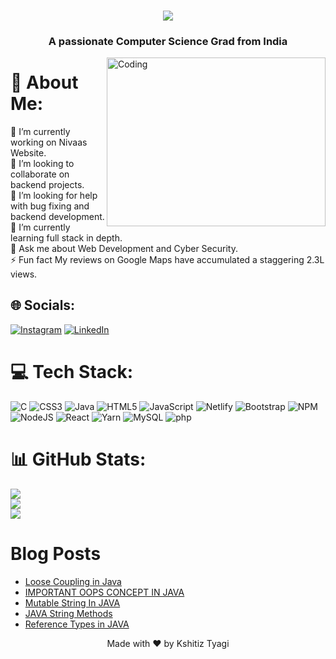 <h1 align="center">
  <a href="https://git.io/typing-svg">
    <img src="https://readme-typing-svg.demolab.com?font=Major+Mono+Display&size=50&pause=10000&color=FF7722&center=true&vCenter=true&width=700&height=100&lines=I'm+Kshitiz+Tyagi!">
  </a>
</h1>
<h3 align="center">A passionate Computer Science Grad from India</h3>

<img align="right" alt="Coding" width="350" height="270" src="https://www.sogeti.com/globalassets/global/content-images/explore/blog/2020-predictions/00086---desk-anim---v0.3.gif">

# 💫 About Me:
🔭 I’m currently working on Nivaas Website.<br>👯 I’m looking to collaborate on backend projects.<br>🤝 I’m looking for help with bug fixing and backend development.<br>🌱 I’m currently learning full stack in depth.<br>💬 Ask me about Web Development and Cyber Security.<br>⚡ Fun fact My reviews on Google Maps have accumulated a staggering 2.3L views.


## 🌐 Socials:
[![Instagram](https://img.shields.io/badge/Instagram-%23E4405F.svg?logo=Instagram&logoColor=white)](https://instagram.com/kshitiz_tyagi) [![LinkedIn](https://img.shields.io/badge/LinkedIn-%230077B5.svg?logo=linkedin&logoColor=white)](https://www.linkedin.com/in/kshitiz-tyagi-5a15a0243/) 

# 💻 Tech Stack:
![C](https://img.shields.io/badge/cpp-%2300599C.svg?style=plastic&logo=c&logoColor=white) ![CSS3](https://img.shields.io/badge/css3-%231572B6.svg?style=plastic&logo=css3&logoColor=white) ![Java](https://img.shields.io/badge/java-%23ED8B00.svg?style=plastic&logo=java&logoColor=white) ![HTML5](https://img.shields.io/badge/html5-%23E34F26.svg?style=plastic&logo=html5&logoColor=white) ![JavaScript](https://img.shields.io/badge/javascript-%23323330.svg?style=plastic&logo=javascript&logoColor=%23F7DF1E) ![Netlify](https://img.shields.io/badge/netlify-%23000000.svg?style=plastic&logo=netlify&logoColor=#00C7B7) ![Bootstrap](https://img.shields.io/badge/bootstrap-%23563D7C.svg?style=plastic&logo=bootstrap&logoColor=white)  ![NPM](https://img.shields.io/badge/NPM-%23000000.svg?style=plastic&logo=npm&logoColor=white) ![NodeJS](https://img.shields.io/badge/node.js-6DA55F?style=plastic&logo=node.js&logoColor=white) ![React](https://img.shields.io/badge/react-%2320232a.svg?style=plastic&logo=react&logoColor=%2361DAFB) ![Yarn](https://img.shields.io/badge/yarn-%232C8EBB.svg?style=plastic&logo=yarn&logoColor=white) ![MySQL](https://img.shields.io/badge/mysql-%2300f.svg?style=plastic&logo=mysql&logoColor=white) ![php](https://img.shields.io/badge/php-%2300599C.svg?style=plastic&logo=php&logoColor=white) 
# 📊 GitHub Stats:
![](https://github-readme-stats.vercel.app/api?username=KshitizTyagi1011&theme=dark&hide_border=true&include_all_commits=true&count_private=true)<br/>
![](https://github-readme-streak-stats.herokuapp.com/?user=KshitizTyagi1011&theme=dark&hide_border=true)<br/>
![](https://github-readme-stats.vercel.app/api/top-langs/?username=KshitizTyagi1011&theme=dark&hide_border=true&include_all_commits=true&count_private=true&layout=compact)


# Blog Posts
<!-- HASHNODE:START -->
- [Loose Coupling in Java](https://medium.com/@kshitiztyagi1011/loose-coupling-in-java-7d88e20dcafa)
- [IMPORTANT OOPS CONCEPT IN JAVA](https://medium.com/@kshitiztyagi1011/important-oops-concept-in-java-ed8872ca3dd7)
- [Mutable String In JAVA](https://medium.com/@kshitiztyagi1011/mutable-string-in-java-772b074f4c90)
- [JAVA String Methods](https://medium.com/@kshitiztyagi1011/java-string-methods-1629b5f31acc)
- [Reference Types in JAVA](https://medium.com/@kshitiztyagi1011/reference-types-in-java-9b041bd1f84)
<!-- HASHNODE:END -->



<!-- Proudly created with GPRM ( https://gprm.itsvg.in ) -->
<p align="center">Made with ❤️ by Kshitiz Tyagi</p>
